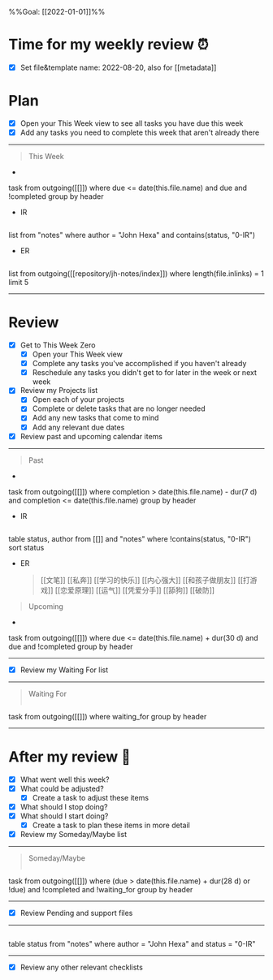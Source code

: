 %%Goal: [[2022-01-01]]%%
#  Time for my weekly review ⏰
- [x] Set file&template name: 2022-08-20, also for [[metadata]]

# Plan
- [x] Open your This Week view to see all tasks you have due this week
- [x] Add any tasks you need to complete this week that aren't already there
---
> This Week
-  ```dataview
task
from outgoing([[]])
where due <= date(this.file.name)
and due
and !completed
group by header

- IR
>  ```dataview
list
from "notes"
where author = "John Hexa"
and contains(status, "0-IR")

- ER
> ```dataview
list
from outgoing([[repository/jh-notes/index]])
where length(file.inlinks) = 1
limit 5

---
# Review
- [x] Get to This Week Zero
	- [x] Open your This Week view
	- [x] Complete any tasks you've accomplished if you haven't already
	- [x] Reschedule any tasks you didn't get to for later in the week or next week
- [x] Review my Projects list
	- [x] Open each of your projects
	- [x] Complete or delete tasks that are no longer needed
	- [x] Add any new tasks that come to mind
	- [x] Add any relevant due dates
- [x] Review past and upcoming calendar items
---
> Past
- ```dataview
task
from outgoing([[]])
where completion > date(this.file.name) - dur(7 d)
and completion <= date(this.file.name)
group by header

- IR
> ```dataview
table status, author
from [[]] and "notes"
where !contains(status, "0-IR")
sort status

- ER
	> [[文笔]]
	> [[私奔]]
	> [[学习的快乐]]
	> [[内心强大]]
	> [[和孩子做朋友]]
	> [[打游戏]]
	> [[恋爱原理]]
	> [[运气]]
	> [[凭爱分手]]
	> [[舔狗]]
	> [[破防]]

> Upcoming
- ```dataview
task
from outgoing([[]])
where due <= date(this.file.name) + dur(30 d)
and due
and !completed
group by header

---
- [x] Review my Waiting For list
---
> Waiting For
> ```dataview
task
from outgoing([[]])
where waiting_for
group by header

---
# After my review 🤔
- [x] What went well this week?
- [x] What could be adjusted?
	- [x] Create a task to adjust these items
- [x] What should I stop doing?
- [x] What should I start doing?
	- [x] Create a task to plan these items in more detail
- [x] Review my Someday/Maybe list
---
> Someday/Maybe
>```dataview
task
from outgoing([[]])
where (due > date(this.file.name) + dur(28 d)
or !due)
and !completed
and !waiting_for
group by header

---
- [x] Review Pending and support files
---
>  ```dataview
table status
from "notes"
where author = "John Hexa"
and status = "0-IR"

---
- [x] Review any other relevant checklists
